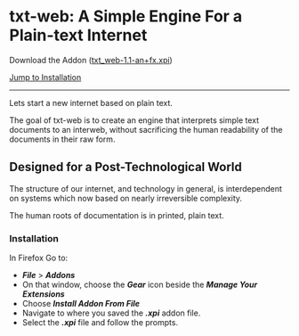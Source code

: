 # txt-web: A Simple Engine For a Plain-text Internet

Download the Addon ([txt_web-1.1-an+fx.xpi](https://github.com/the-switchboard/txt-web/raw/master/addon/txt_web-1.1.1-an%2Bfx.xpi))

[Jump to Installation](#installation)

---

Lets start a new internet based on plain text.

The goal of txt-web is to create an engine that interprets simple text documents to an interweb, without sacrificing the human readability of the documents in their raw form.

## Designed for a Post-Technological World

The structure of our internet, and technology in general, is interdependent on systems which now based on nearly irreversible complexity.

The human roots of documentation is in printed, plain text.

### Installation

In Firefox Go to:
- ***File*** > ***Addons***
- On that window, choose the ***Gear*** icon beside the ***Manage Your Extensions***
- Choose ***Install Addon From File***
- Navigate to where you saved the ***.xpi*** addon file.
- Select the ***.xpi*** file and follow the prompts.
